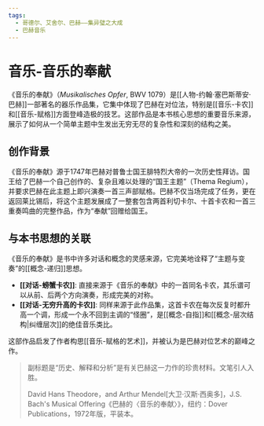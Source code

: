 ```yaml
---
tags:
  - 哥德尔、艾舍尔、巴赫——集异璧之大成
  - 巴赫音乐
---
```


# 音乐-音乐的奉献

《音乐的奉献》（*Musikalisches Opfer*, BWV 1079）是[[人物-约翰·塞巴斯蒂安·巴赫]]一部著名的器乐作品集，它集中体现了巴赫在对位法，特别是[[音乐-卡农]]和[[音乐-赋格]]方面登峰造极的技艺。这部作品是本书核心思想的重要音乐来源，展示了如何从一个简单主题中生发出无穷无尽的复杂性和深刻的结构之美。

## 创作背景

《音乐的奉献》源于1747年巴赫对普鲁士国王腓特烈大帝的一次历史性拜访。国王给了巴赫一个自己创作的、复杂且难以处理的“国王主题”（Thema Regium），并要求巴赫在此主题上即兴演奏一首三声部赋格。巴赫不仅当场完成了任务，更在返回莱比锡后，将这个主题发展成了一整套包含两首利切卡尔、十首卡农和一首三重奏鸣曲的完整作品，作为“奉献”回赠给国王。

## 与本书思想的关联

《音乐的奉献》是书中许多对话和概念的灵感来源，它完美地诠释了“主题与变奏”的[[概念-递归]]思想。

- **[[对话-螃蟹卡农]]**: 直接来源于《音乐的奉献》中的一首同名卡农，其乐谱可以从前、后两个方向演奏，形成完美的对称。
- **[[对话-无穷升高的卡农]]**: 同样来源于此作品集，这首卡农在每次反复时都升高一个调，形成一个永不回到主调的“怪圈”，是[[概念-自指]]和[[概念-层次结构|纠缠层次]]的绝佳音乐类比。

这部作品启发了作者构思[[音乐-赋格的艺术]]，并被认为是巴赫对位艺术的巅峰之作。

> 副标题是“历史、解释和分析”是有关巴赫这一力作的珍贵材料。文笔引人入胜。
> 
> David Hans Theodore，and Arthur Mendel\[大卫·汉斯·西奥多\]，J.S. Bach's Musical Offering《巴赫的〈音乐的奉献〉》，纽约：Dover Publications，1972年版，平装本。

